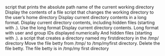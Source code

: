 script that prints the absolute path name of the current working directory
Display the contents of a file
script that changes the working directory to the user’s home directory
Display current directory contents in a long format.
Display current directory contents, including hidden files (starting with .). Use the long format
Display current directory contents.
Long format
with user and group IDs displayed numerically
And hidden files (starting with .).
a script that creates a directory named my firstdirectory in the /tmp/ directory
Move the file betty from /tmp/ to /tmp/myfirst directory.
Delete the file betty.
The file betty is in /tmp/my first directory
